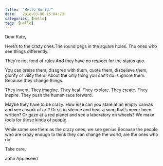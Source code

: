 ```yaml
---
title:  "Hello World."
date:   2016-03-06 15:04:23
categories: [Hello]
tags: [Hello]
---
```

Dear Kate,

Here’s to the crazy ones.The round pegs in the square holes. The ones who see things differently.

They’re not fond of rules.And they have no respect for the status quo.

You can praise them, disagree with them, quote them, disbelieve them, glorify or vilify them. About the only thing you can’t do is ignore them. Because they change things. 

They invent. They imagine. They heal. They explore. They create. They inspire. They push the human race forward.

Maybe they have to be crazy. How else can you stare at an empty canvas and see a work of art? Or sit in silence and hear a song that’s never been written? Or gaze at a red planet and see a laboratory on wheels? We make tools for these kinds of people.

While some see them as the crazy ones, we see genius.Because the people who are crazy enough to think they can change the world, are the ones who do.

Take care,

John Appleseed
